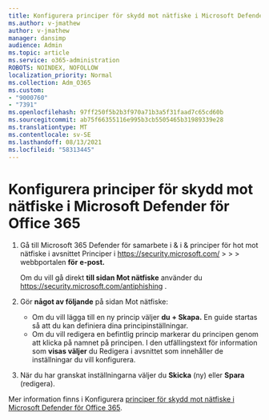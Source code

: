 ```yaml
---
title: Konfigurera principer för skydd mot nätfiske i Microsoft Defender för Office 365
ms.author: v-jmathew
author: v-jmathew
manager: dansimp
audience: Admin
ms.topic: article
ms.service: o365-administration
ROBOTS: NOINDEX, NOFOLLOW
localization_priority: Normal
ms.collection: Adm_O365
ms.custom:
- "9000760"
- "7391"
ms.openlocfilehash: 97ff250f5b2b3f970a71b3a5f31faad7c65cd60b
ms.sourcegitcommit: ab75f66355116e995b3cb5505465b31989339e28
ms.translationtype: MT
ms.contentlocale: sv-SE
ms.lasthandoff: 08/13/2021
ms.locfileid: "58313445"
---
```

# <a name="set-up-anti-phishing-policies-in-microsoft-defender-for-office-365"></a>Konfigurera principer för skydd mot nätfiske i Microsoft Defender för Office 365

1. Gå till Microsoft 365 Defender för samarbete i & i & principer för hot mot nätfiske i avsnittet Principer i <https://security.microsoft.com/>  \>  \>  \> webbportalen **för** **e-post.**

   Om du vill gå direkt **till sidan Mot nätfiske** använder du <https://security.microsoft.com/antiphishing> .

2. Gör **något av följande** på sidan Mot nätfiske:
   - Om du vill lägga till en ny princip väljer **du + Skapa.** En guide startas så att du kan definiera dina principinställningar.
   - Om du vill redigera en befintlig princip markerar du principen genom att klicka på namnet på principen. I den utfällingstext för information som **visas väljer** du Redigera i avsnittet som innehåller de inställningar du vill konfigurera.

3. När du har granskat inställningarna väljer du **Skicka** (ny) eller **Spara** (redigera).

Mer information finns i Konfigurera [principer för skydd mot nätfiske i Microsoft Defender för Office 365](https://docs.microsoft.com/microsoft-365/security/office-365-security/configure-mdo-anti-phishing-policies).
